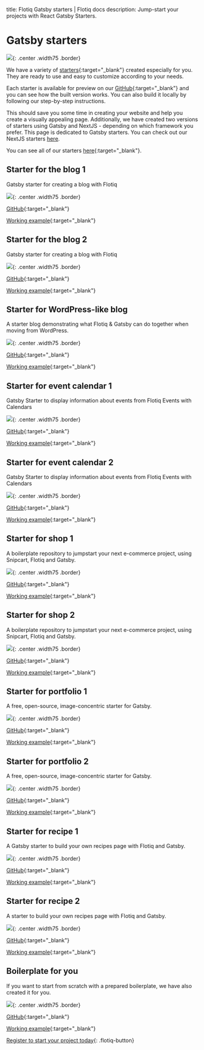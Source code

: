 title: Flotiq Gatsby starters | Flotiq docs
description: Jump-start your projects with React Gatsby Starters.

# Gatsby starters

![](images/gatsby/gatsby-starters.png){: .center .width75 .border}

We have a variety of [starters](https://flotiq.com/starters/){:target="_blank"} created especially for you. They are ready to use and easy to customize according to your needs.

Each starter is available for preview on our [GitHub](https://github.com/flotiq){:target="_blank"} and you can see how the built version works. You can also build it locally by following our step-by-step instructions.

This should save you some time in creating your website and help you create a visually appealing page. Additionally, we have created two versions of starters using Gatsby and NextJS - depending on which framework you prefer. This page is dedicated to Gatsby starters. You can check out our NextJS starters [here](../nextjs/).

You can see all of our starters [here](https://flotiq.com/starters/){:target="_blank"}.

## Starter for the blog 1

Gatsby starter for creating a blog with Flotiq

![](images/gatsby/flotiq-starter-blog-1.png){: .center .width75 .border}

[GitHub](https://github.com/flotiq/flotiq-gatsby-blog-1){:target="_blank"}

[Working example](https://flotiq-gatsby-blog-1.netlify.app){:target="_blank"}

## Starter for the blog 2

Gatsby starter for creating a blog with Flotiq

![](images/gatsby/flotiq-starter-blog-2.png){: .center .width75 .border}

[GitHub](https://github.com/flotiq/flotiq-gatsby-blog-2){:target="_blank"}

[Working example](https://flotiq-gatsby-blog-2.netlify.app){:target="_blank"}

## Starter for WordPress-like blog

A starter blog demonstrating what Flotiq & Gatsby can do together when moving from WordPress.

![](images/gatsby/flotiq-starter-blogposts-wordpress.png){: .center .width75 .border}

[GitHub](https://github.com/flotiq/gatsby-starter-wordpress-blog){:target="_blank"}

[Working example](https://flotiq-gatsby-starter-wordpress-blog.netlify.app/){:target="_blank"}

## Starter for event calendar 1

Gatsby Starter to display information about events from Flotiq Events with Calendars

![](images/gatsby/flotiq-starter-event-1.png){: .center .width75 .border}

[GitHub](https://github.com/flotiq/flotiq-gatsby-event-1){:target="_blank"}

[Working example](https://flotiq-gatsby-event-1.netlify.app){:target="_blank"}

## Starter for event calendar 2

Gatsby Starter to display information about events from Flotiq Events with Calendars

![](images/gatsby/flotiq-starter-event-2.png){: .center .width75 .border}

[GitHub](https://github.com/flotiq/flotiq-gatsby-event-2){:target="_blank"}

[Working example](https://flotiq-gatsby-event-2.netlify.app){:target="_blank"}

## Starter for shop 1

A boilerplate repository to jumpstart your next e-commerce project, using Snipcart, Flotiq and Gatsby.

![](images/gatsby/flotiq-starter-shop-1.png){: .center .width75 .border}

[GitHub](https://github.com/flotiq/flotiq-gatsby-shop-1){:target="_blank"}

[Working example](https://flotiq-gatsby-shop-1.netlify.app){:target="_blank"}

## Starter for shop 2

A boilerplate repository to jumpstart your next e-commerce project, using Snipcart, Flotiq and Gatsby.

![](images/gatsby/flotiq-starter-shop-2.png){: .center .width75 .border}

[GitHub](https://github.com/flotiq/flotiq-gatsby-shop-2){:target="_blank"}

[Working example](https://flotiq-gatsby-shop-2.netlify.app){:target="_blank"}

## Starter for portfolio 1

A free, open-source, image-concentric starter for Gatsby.

![](images/gatsby/flotiq-starter-portfolio-1.png){: .center .width75 .border}

[GitHub](https://github.com/flotiq/flotiq-gatsby-portfolio-1){:target="_blank"}

[Working example](https://flotiq-gatsby-portfolio-1.netlify.app){:target="_blank"}

## Starter for portfolio 2

A free, open-source, image-concentric starter for Gatsby.

![](images/gatsby/flotiq-starter-portfolio-2.png){: .center .width75 .border}

[GitHub](https://github.com/flotiq/flotiq-gatsby-portfolio-2){:target="_blank"}

[Working example](https://flotiq-gatsby-portfolio-2.netlify.app){:target="_blank"}

## Starter for recipe 1

A Gatsby starter to build your own recipes page with Flotiq and Gatsby.

![](images/gatsby/flotiq-starter-recipe-1.png){: .center .width75 .border}

[GitHub](https://github.com/flotiq/flotiq-gatsby-recipe-1){:target="_blank"}

[Working example](https://flotiq-gatsby-recipe-1.netlify.app){:target="_blank"}

## Starter for recipe 2

A starter to build your own recipes page with Flotiq and Gatsby.

![](images/gatsby/flotiq-starter-recipe-2.png){: .center .width75 .border}

[GitHub](https://github.com/flotiq/flotiq-gatsby-recipe-2){:target="_blank"}

[Working example](https://flotiq-gatsby-recipe-2.netlify.app){:target="_blank"}

## Boilerplate for you

If you want to start from scratch with a prepared boilerplate, we have also created it for you.

![](images/gatsby/flotiq-starter-boilerplate.png){: .center .width75 .border}

[GitHub](https://github.com/flotiq/gatsby-starter-boilerplate){:target="_blank"}

[Working example](https://gatsby-starter-boilerplate.netlify.app){:target="_blank"}

[Register to start your project today](https://editor.flotiq.com/register.html){: .flotiq-button}
